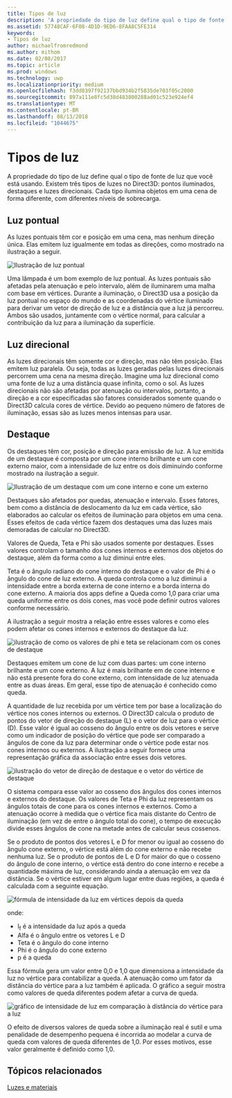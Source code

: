 ```yaml
---
title: Tipos de luz
description: 'A propriedade do tipo de luz define qual o tipo de fonte de luz que você está usando. Existem três tipos de luzes no Direct3D: pontos iluminados, destaques e luzes direcionais.'
ms.assetid: 57748CAF-6F08-4D1D-9ED6-8FAA8C5FE314
keywords:
- Tipos de luz
author: michaelfromredmond
ms.author: mithom
ms.date: 02/08/2017
ms.topic: article
ms.prod: windows
ms.technology: uwp
ms.localizationpriority: medium
ms.openlocfilehash: f3dd8397f92137bbd934b2f5835de703f05c2000
ms.sourcegitcommit: 897a111e8fc5d38d483800288ad01c523e924ef4
ms.translationtype: MT
ms.contentlocale: pt-BR
ms.lasthandoff: 08/13/2018
ms.locfileid: "1044675"
---
```

# <a name="light-types"></a>Tipos de luz


A propriedade do tipo de luz define qual o tipo de fonte de luz que você está usando. Existem três tipos de luzes no Direct3D: pontos iluminados, destaques e luzes direcionais. Cada tipo ilumina objetos em uma cena de forma diferente, com diferentes níveis de sobrecarga.

## <a name="span-idpointlightspanspan-idpointlightspanspan-idpointlightspanpoint-light"></a><span id="Point_Light"></span><span id="point_light"></span><span id="POINT_LIGHT"></span>Luz pontual


As luzes pontuais têm cor e posição em uma cena, mas nenhum direção única. Elas emitem luz igualmente em todas as direções, como mostrado na ilustração a seguir.

![Ilustração de luz pontual](images/ptlight.png)

Uma lâmpada é um bom exemplo de luz pontual. As luzes pontuais são afetadas pela atenuação e pelo intervalo, além de iluminarem uma malha com base em vértices. Durante a iluminação, o Direct3D usa a posição da luz pontual no espaço do mundo e as coordenadas do vértice iluminado para derivar um vetor de direção de luz e a distância que a luz já percorreu. Ambos são usados, juntamente com o vértice normal, para calcular a contribuição da luz para a iluminação da superfície.

## <a name="span-iddirectionallightspanspan-iddirectionallightspanspan-iddirectionallightspandirectional-light"></a><span id="Directional_Light"></span><span id="directional_light"></span><span id="DIRECTIONAL_LIGHT"></span>Luz direcional


As luzes direcionais têm somente cor e direção, mas não têm posição. Elas emitem luz paralela. Ou seja, todas as luzes geradas pelas luzes direcionais percorrem uma cena na mesma direção. Imagine uma luz direcional como uma fonte de luz a uma distância quase infinita, como o sol. As luzes direcionais não são afetadas por atenuação ou intervalos, portanto, a direção e a cor especificadas são fatores considerados somente quando o Direct3D calcula cores de vértice. Devido ao pequeno número de fatores de iluminação, essas são as luzes menos intensas para usar.

## <a name="span-idspotlightspanspan-idspotlightspanspan-idspotlightspanspotlight"></a><span id="SpotLight"></span><span id="spotlight"></span><span id="SPOTLIGHT"></span>Destaque


Os destaques têm cor, posição e direção para emissão de luz. A luz emitida de um destaque é composta por um cone interno brilhante e um cone externo maior, com a intensidade de luz entre os dois diminuindo conforme mostrado na ilustração a seguir.

![Ilustração de um destaque com um cone interno e cone um externo](images/spotlt.png)

Destaques são afetados por quedas, atenuação e intervalo. Esses fatores, bem como a distância de deslocamento da luz em cada vértice, são elaborados ao calcular os efeitos de iluminação para objetos em uma cena. Esses efeitos de cada vértice fazem dos destaques uma das luzes mais demoradas de calcular no Direct3D.

Valores de Queda, Teta e Phi são usados somente por destaques. Esses valores controlam o tamanho dos cones internos e externos dos objetos do destaque, além da forma como a luz diminui entre eles.

Teta é o ângulo radiano do cone interno do destaque e o valor de Phi é o ângulo do cone de luz externo. A queda controla como a luz diminui a intensidade entre a borda externa de cone interno e a borda interna do cone externo. A maioria dos apps define a Queda como 1,0 para criar uma queda uniforme entre os dois cones, mas você pode definir outros valores conforme necessário.

A ilustração a seguir mostra a relação entre esses valores e como eles podem afetar os cones internos e externos do destaque da luz.

![ilustração de como os valores de phi e teta se relacionam com os cones de destaque](images/spotlt2.png)

Destaques emitem um cone de luz com duas partes: um cone interno brilhante e um cone externo. A luz é mais brilhante em de cone interno e não está presente fora do cone externo, com intensidade de luz atenuada entre as duas áreas. Em geral, esse tipo de atenuação é conhecido como queda.

A quantidade de luz recebida por um vértice tem por base a localização do vértice nos cones internos ou externos. O Direct3D calcula o produto de pontos do vetor de direção do destaque (L) e o vetor de luz para o vértice (D). Esse valor é igual ao cosseno do ângulo entre os dois vetores e serve como um indicador de posição do vértice que pode ser comparado a ângulos de cone da luz para determinar onde o vértice pode estar nos cones internos ou externos. A ilustração a seguir fornece uma representação gráfica da associação entre esses dois vetores.

![ilustração do vetor de direção de destaque e o vetor do vértice de destaque](images/spotalg1.png)

O sistema compara esse valor ao cosseno dos ângulos dos cones internos e externos do destaque. Os valores de Teta e Phi da luz representam os ângulos totais de cone para os cones internos e externos. Como a atenuação ocorre à medida que o vértice fica mais distante do Centro de iluminação (em vez de entre o ângulo total do cone), o tempo de execução divide esses ângulos de cone na metade antes de calcular seus cossenos.

Se o produto de pontos dos vetores L e D for menor ou igual ao cosseno do ângulo cone externo, o vértice está além do cone externo e não recebe nenhuma luz. Se o produto de pontos de L e D for maior do que o cosseno do ângulo de cone interno, o vértice está dentro do cone interno e recebe a quantidade máxima de luz, considerando ainda a atenuação em vez da distância. Se o vértice estiver em algum lugar entre duas regiões, a queda é calculada com a seguinte equação.

![fórmula de intensidade da luz em vértices depois da queda](images/falloff.png)

onde:

-   I<sub>f</sub> é a intensidade da luz após a queda
-   Alfa é o ângulo entre os vetores L e D
-   Teta é o ângulo do cone interno
-   Phi é o ângulo do cone externo
-   p é a queda

Essa fórmula gera um valor entre 0,0 e 1,0 que dimensiona a intensidade da luz no vértice para contabilizar a queda. A atenuação como um fator da distância do vértice para a luz também é aplicada. O gráfico a seguir mostra como valores de queda diferentes podem afetar a curva de queda.

![gráfico de intensidade de luz em comparação à distância do vértice para a luz](images/fallgraf.png)

O efeito de diversos valores de queda sobre a iluminação real é sutil e uma penalidade de desempenho pequena é incorrida ao modelar a curva de queda com valores de queda diferentes de 1,0. Por esses motivos, esse valor geralmente é definido como 1,0.

## <a name="span-idrelated-topicsspanrelated-topics"></a><span id="related-topics"></span>Tópicos relacionados


[Luzes e materiais](lights-and-materials.md)

 

 




